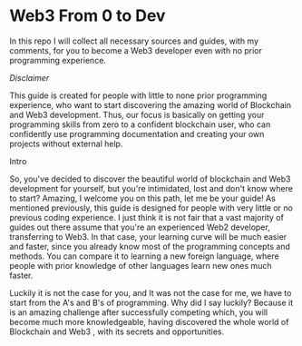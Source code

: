 # Web3 From 0 to Dev
In this repo I will collect all necessary sources and guides, with my comments, for you to become a Web3 developer even with no prior programming experience.


*Disclaimer* 

This guide is created for people with little to none prior programming experience, who want to start discovering the amazing world of Blockchain and Web3 development. Thus, our focus is basically on getting your programming skills from zero to a confident blockchain user, who can confidently use programming documentation and creating your own projects without external help.


Intro


So, you've decided to discover the beautiful world of blockchain and Web3 development for yourself, but you're intimidated, lost and don't know where to start? Amazing, I welcome you on this path, let me be your guide! As mentioned previously, this guide is designed for people with very little or no previous coding experience. I just think it is not fair that a vast majority of guides out there assume that you're an experienced Web2 developer, transferring to Web3. In that case, your learning curve will be much easier and faster, since you already know most of the programming concepts and methods. You can compare it to learning a new foreign language, where people with prior knowledge of other languages learn new ones much faster. 

Luckily it is not the case for you, and It was not the case for me, we have to start from the A's and B's of programming. Why did I say luckily? Because it is an amazing challenge after successfully competing which, you will become much more knowledgeable, having discovered the whole world of Blockchain and Web3 , with its secrets and opportunities.
